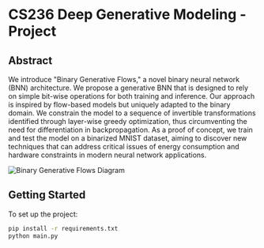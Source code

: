 # CS236 Deep Generative Modeling - Project

## Abstract
We introduce "Binary Generative Flows," a novel binary neural network (BNN) architecture. We propose a generative BNN that is designed to rely on simple bit-wise operations for both training and inference. Our approach is inspired by flow-based models but uniquely adapted to the binary domain. We constrain the model to a sequence of invertible transformations identified through layer-wise greedy optimization, thus circumventing the need for differentiation in backpropagation. As a proof of concept, we train and test the model on a binarized MNIST dataset, aiming to discover new techniques that can address critical issues of energy consumption and hardware constraints in modern neural network applications.

![Binary Generative Flows Diagram](https://github.com/tomsabe/cs236-project/Binary_Gen_Flow.png)

## Getting Started

To set up the project:

```bash
pip install -r requirements.txt
python main.py
